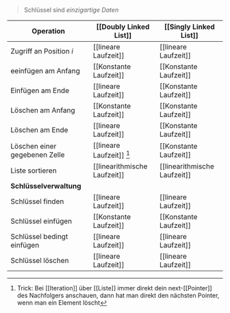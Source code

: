 > Schlüssel sind _einzigartige Daten_

| Operation                     | [[Doubly Linked List]]       | [[Singly Linked List]]       |
| ----------------------------- | ---------------------------- | ---------------------------- |
| Zugriff an Position $i$       | [[lineare Laufzeit]]         | [[lineare Laufzeit]]         |
| eeinfügen am Anfang           | [[Konstante Laufzeit]]       | [[Konstante Laufzeit]]       |
| Einfügen am Ende              | [[lineare Laufzeit]]         | [[Konstante Laufzeit]]       |
| Löschen am Anfang             | [[Konstante Laufzeit]]       | [[Konstante Laufzeit]]       |
| Löschen am Ende               | [[lineare Laufzeit]]         | [[Konstante Laufzeit]]       |
| Löschen einer gegebenen Zelle | [[lineare Laufzeit]] [^1]    | [[Konstante Laufzeit]]       |
| Liste sortieren               | [[linearithmische Laufzeit]] | [[linearithmische Laufzeit]] |
| **Schlüsselverwaltung**       |                              |                              |
| Schlüssel finden              | [[lineare Laufzeit]]         | [[lineare Laufzeit]]         |
| Schlüssel einfügen            | [[Konstante Laufzeit]]       | [[Konstante Laufzeit]]       |
| Schlüssel bedingt einfügen    | [[lineare Laufzeit]]         | [[lineare Laufzeit]]         |
| Schlüssel löschen             | [[lineare Laufzeit]]         | [[lineare Laufzeit]]         |

[^1]: Trick: Bei [[Iteration]] über [[Liste]] immer direkt dein next-[[Pointer]] des Nachfolgers anschauen, dann hat man direkt den nächsten Pointer, wenn man ein Element löscht